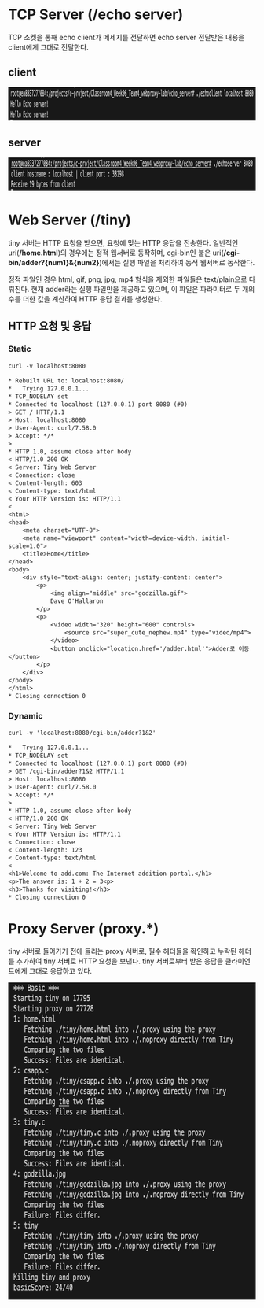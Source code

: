 # TCP Server (/echo server)
TCP 소켓을 통해 echo client가 메세지를 전달하면 echo server 전달받은 내용을 client에게 그대로 전달한다.

## client
<img width="1171" height="68" src="/images/echo-client.png">

## server
<img width="1075" height="68" src="/images/echo-server.png">

# Web Server (/tiny)
tiny 서버는 HTTP 요청을 받으면, 요청에 맞는 HTTP 응답을 전송한다.
일반적인 uri(__/home.html__)의 경우에는 정적 웹서버로 동작하며,
cgi-bin인 붙은 uri(__/cgi-bin/adder?{num1}&{num2}__)에서는 실행 파일을 처리하여 동적 웹서버로 동작한다.

정적 파일인 경우 html, gif, png, jpg, mp4 형식을 제외한 파일들은 text/plain으로 다뤄진다.
현재 adder라는 실행 파일만을 제공하고 있으며, 이 파일은 파라미터로 두 개의 수를 더한 값을 계산하여 HTTP 응답 결과를 생성한다.

## HTTP 요청 및 응답
### Static
```shell
curl -v localhost:8080
```
```shell
* Rebuilt URL to: localhost:8080/
*   Trying 127.0.0.1...
* TCP_NODELAY set
* Connected to localhost (127.0.0.1) port 8080 (#0)
> GET / HTTP/1.1
> Host: localhost:8080
> User-Agent: curl/7.58.0
> Accept: */*
> 
* HTTP 1.0, assume close after body
< HTTP/1.0 200 OK
< Server: Tiny Web Server
< Connection: close
< Content-length: 603
< Content-type: text/html
< Your HTTP Version is: HTTP/1.1
< 
<html>
<head>
    <meta charset="UTF-8">
    <meta name="viewport" content="width=device-width, initial-scale=1.0">
    <title>Home</title>
</head>
<body>
    <div style="text-align: center; justify-content: center">
        <p>
            <img align="middle" src="godzilla.gif">
            Dave O'Hallaron
        </p> 
        <p>
            <video width="320" height="600" controls>
                <source src="super_cute_nephew.mp4" type="video/mp4">
            </video>
            <button onclick="location.href='/adder.html'">Adder로 이동</button>
        </p>
    </div>
</body>
</html>
* Closing connection 0
```
### Dynamic
```shell
curl -v 'localhost:8080/cgi-bin/adder?1&2'
```
```shell
*   Trying 127.0.0.1...
* TCP_NODELAY set
* Connected to localhost (127.0.0.1) port 8080 (#0)
> GET /cgi-bin/adder?1&2 HTTP/1.1
> Host: localhost:8080
> User-Agent: curl/7.58.0
> Accept: */*
> 
* HTTP 1.0, assume close after body
< HTTP/1.0 200 OK
< Server: Tiny Web Server
< Your HTTP Version is: HTTP/1.1
< Connection: close
< Content-length: 123
< Content-type: text/html
< 
<h1>Welcome to add.com: The Internet addition portal.</h1>
<p>The answer is: 1 + 2 = 3<p>
<h3>Thanks for visiting!</h3>
* Closing connection 0
```

# Proxy Server (proxy.*)
tiny 서버로 들어가기 전에 들리는 proxy 서버로, 필수 헤더들을 확인하고 누락된 헤더를 추가하여 tiny 서버로 HTTP 요청을 보낸다.
tiny 서버로부터 받은 응답을 클라이언트에게 그대로 응답하고 있다.

<img width="710" height="645" src="/images/adjust-proxy.png">
